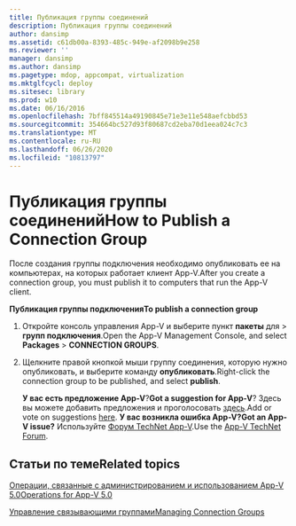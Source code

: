 ```yaml
---
title: Публикация группы соединений
description: Публикация группы соединений
author: dansimp
ms.assetid: c61db00a-8393-485c-949e-af2098b9e258
ms.reviewer: ''
manager: dansimp
ms.author: dansimp
ms.pagetype: mdop, appcompat, virtualization
ms.mktglfcycl: deploy
ms.sitesec: library
ms.prod: w10
ms.date: 06/16/2016
ms.openlocfilehash: 7bff845514a49190845e71e3e11e548aefcbbd53
ms.sourcegitcommit: 354664bc527d93f80687cd2eba70d1eea024c7c3
ms.translationtype: MT
ms.contentlocale: ru-RU
ms.lasthandoff: 06/26/2020
ms.locfileid: "10813797"
---
```

# <span data-ttu-id="fa512-103">Публикация группы соединений</span><span class="sxs-lookup"><span data-stu-id="fa512-103">How to Publish a Connection Group</span></span>


<span data-ttu-id="fa512-104">После создания группы подключения необходимо опубликовать ее на компьютерах, на которых работает клиент App-V.</span><span class="sxs-lookup"><span data-stu-id="fa512-104">After you create a connection group, you must publish it to computers that run the App-V client.</span></span>

**<span data-ttu-id="fa512-105">Публикация группы подключения</span><span class="sxs-lookup"><span data-stu-id="fa512-105">To publish a connection group</span></span>**

1.  <span data-ttu-id="fa512-106">Откройте консоль управления App-V и выберите пункт **пакеты** для &gt; **групп подключения**.</span><span class="sxs-lookup"><span data-stu-id="fa512-106">Open the App-V Management Console, and select **Packages** &gt; **CONNECTION GROUPS**.</span></span>

2.  <span data-ttu-id="fa512-107">Щелкните правой кнопкой мыши группу соединения, которую нужно опубликовать, и выберите команду **опубликовать**.</span><span class="sxs-lookup"><span data-stu-id="fa512-107">Right-click the connection group to be published, and select **publish**.</span></span>

    <span data-ttu-id="fa512-108">**У вас есть предложение App-V**?</span><span class="sxs-lookup"><span data-stu-id="fa512-108">**Got a suggestion for App-V**?</span></span> <span data-ttu-id="fa512-109">Здесь вы можете добавить предложения и проголосовать [здесь](http://appv.uservoice.com/forums/280448-microsoft-application-virtualization).</span><span class="sxs-lookup"><span data-stu-id="fa512-109">Add or vote on suggestions [here](http://appv.uservoice.com/forums/280448-microsoft-application-virtualization).</span></span> **<span data-ttu-id="fa512-110">У вас возникла ошибка App-V?</span><span class="sxs-lookup"><span data-stu-id="fa512-110">Got an App-V issue?</span></span>** <span data-ttu-id="fa512-111">Используйте [Форум TechNet App-V](https://social.technet.microsoft.com/Forums/home?forum=mdopappv).</span><span class="sxs-lookup"><span data-stu-id="fa512-111">Use the [App-V TechNet Forum](https://social.technet.microsoft.com/Forums/home?forum=mdopappv).</span></span>

## <span data-ttu-id="fa512-112">Статьи по теме</span><span class="sxs-lookup"><span data-stu-id="fa512-112">Related topics</span></span>


[<span data-ttu-id="fa512-113">Операции, связанные с администрированием и использованием App-V 5.0</span><span class="sxs-lookup"><span data-stu-id="fa512-113">Operations for App-V 5.0</span></span>](operations-for-app-v-50.md)

[<span data-ttu-id="fa512-114">Управление связывающими группами</span><span class="sxs-lookup"><span data-stu-id="fa512-114">Managing Connection Groups</span></span>](managing-connection-groups.md)

 

 





